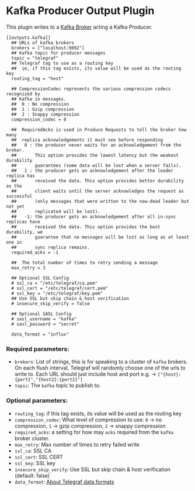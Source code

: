 # Kafka Producer Output Plugin

This plugin writes to a [Kafka Broker](http://kafka.apache.org/07/quickstart.html) acting a Kafka Producer.

```
[[outputs.kafka]]
  ## URLs of kafka brokers
  brokers = ["localhost:9092"]
  ## Kafka topic for producer messages
  topic = "telegraf"
  ## Telegraf tag to use as a routing key
  ##  ie, if this tag exists, its value will be used as the routing key
  routing_tag = "host"

  ## CompressionCodec represents the various compression codecs recognized by
  ## Kafka in messages.
  ##  0 : No compression
  ##  1 : Gzip compression
  ##  2 : Snappy compression
  compression_codec = 0

  ##  RequiredAcks is used in Produce Requests to tell the broker how many
  ##  replica acknowledgements it must see before responding
  ##   0 : the producer never waits for an acknowledgement from the broker.
  ##       This option provides the lowest latency but the weakest durability
  ##       guarantees (some data will be lost when a server fails).
  ##   1 : the producer gets an acknowledgement after the leader replica has
  ##       received the data. This option provides better durability as the
  ##       client waits until the server acknowledges the request as successful
  ##       (only messages that were written to the now-dead leader but not yet
  ##       replicated will be lost).
  ##   -1: the producer gets an acknowledgement after all in-sync replicas have
  ##       received the data. This option provides the best durability, we
  ##       guarantee that no messages will be lost as long as at least one in
  ##       sync replica remains.
  required_acks = -1

  ##  The total number of times to retry sending a message
  max_retry = 3

  ## Optional SSL Config
  # ssl_ca = "/etc/telegraf/ca.pem"
  # ssl_cert = "/etc/telegraf/cert.pem"
  # ssl_key = "/etc/telegraf/key.pem"
  ## Use SSL but skip chain & host verification
  # insecure_skip_verify = false

  ## Optional SASL Config
  # sasl_username = "kafka"
  # sasl_password = "secret"

  data_format = "influx"
```

### Required parameters:

* `brokers`: List of strings, this is for speaking to a cluster of `kafka` brokers. On each flush interval, Telegraf will randomly choose one of the urls to write to. Each URL should just include host and port e.g. -> `["{host}:{port}","{host2}:{port2}"]`
* `topic`: The `kafka` topic to publish to.


### Optional parameters:

* `routing_tag`:  if this tag exists, its value will be used as the routing key
* `compression_codec`: What level of compression to use: `0` -> no compression, `1` -> gzip compression, `2` -> snappy compression
* `required_acks`: a setting for how may `acks` required from the `kafka` broker cluster.
* `max_retry`: Max number of times to retry failed write
* `ssl_ca`: SSL CA
* `ssl_cert`: SSL CERT
* `ssl_key`: SSL key
* `insecure_skip_verify`: Use SSL but skip chain & host verification (default: false)
* `data_format`: [About Telegraf data formats](https://github.com/influxdata/telegraf/blob/master/docs/DATA_FORMATS_OUTPUT.md)
